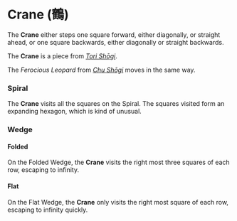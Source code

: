 # Crane (&#x9db4;)

The **Crane** either steps one square forward, either diagonally,
or straight ahead, or one square backwards, either diagonally
or straight backwards.

The **Crane** is a piece from [*Tori Sh&#x14d;gi*](#wiki:Tori_Shogi).

The *Ferocious Leopard* from [*Chu Sh&#x14d;gi*](#wiki:Chu_Shogi)
moves in the same way.

### Spiral

The **Crane** visits all the squares on the Spiral. The squares visited
form an expanding hexagon, which is kind of unusual.

### Wedge

#### Folded

On the Folded Wedge, the **Crane** visits the right most three squares
of each row, escaping to infinity.

#### Flat

On the Flat Wedge, the **Crane** only visits the right most square
of each row, escaping to infinity quickly.


<div class = 'trapped' data-piece = 'crane'></div>
<div class = 'boxset'  data-sets  = 'tori_shogi'></div>

